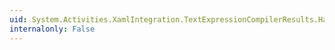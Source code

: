 ```yaml
---
uid: System.Activities.XamlIntegration.TextExpressionCompilerResults.HasSourceInfo
internalonly: False
---
```

